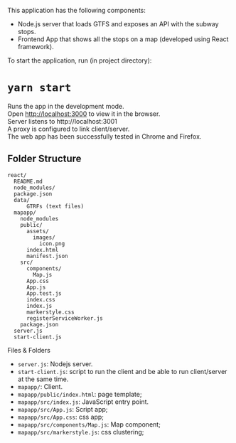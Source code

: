 This application has the following components:
- Node.js server that loads GTFS and exposes an API with the subway stops.
- Frontend App that shows all the stops on a map (developed using React framework).

To start the application, run (in project directory):

# `yarn start`

Runs the app in the development mode.<br>
Open [http://localhost:3000](http://localhost:3000) to view it in the browser.<br>
Server listens to http://localhost:3001<br>
A proxy is configured to link client/server.<br>
The web app has been successfully tested in Chrome and Firefox.

## Folder Structure
```
react/
  README.md
  node_modules/
  package.json
  data/
      GTRFs (text files)
  mapapp/
    node_modules
    public/
      assets/
        images/
          icon.png
      index.html
      manifest.json
    src/
      components/
        Map.js
      App.css
      App.js
      App.test.js
      index.css
      index.js
      markerstyle.css
      registerServiceWorker.js
    package.json
  server.js
  start-client.js
```

Files & Folders
* `server.js`: Nodejs server.
* `start-client.js`: script to run the client and be able to run client/server at the same time.
* `mapapp/`: Client.
* `mapapp/public/index.html`: page template;
* `mapapp/src/index.js`: JavaScript entry point.
* `mapapp/src/App.js`: Script app;
* `mapapp/src/App.css`: css app;
* `mapapp/src/components/Map.js`: Map component;
* `mapapp/src/markerstyle.js`: css clustering;
